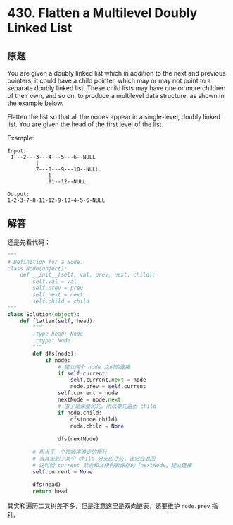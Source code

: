 # 430. Flatten a Multilevel Doubly Linked List

## 原题

You are given a doubly linked list which in addition to the next and previous pointers, it could have a child pointer, which may or may not point to a separate doubly linked list. These child lists may have one or more children of their own, and so on, to produce a multilevel data structure, as shown in the example below.

Flatten the list so that all the nodes appear in a single-level, doubly linked list. You are given the head of the first level of the list.

Example:

```
Input:
 1---2---3---4---5---6--NULL
         |
         7---8---9---10--NULL
             |
             11--12--NULL

Output:
1-2-3-7-8-11-12-9-10-4-5-6-NULL
```

## 解答

还是先看代码：

```python
"""
# Definition for a Node.
class Node(object):
    def __init__(self, val, prev, next, child):
        self.val = val
        self.prev = prev
        self.next = next
        self.child = child
"""
class Solution(object):
    def flatten(self, head):
        """
        :type head: Node
        :rtype: Node
        """
        def dfs(node):
            if node:
                # 建立两个 node 之间的连接
                if self.current:
                    self.current.next = node
                    node.prev = self.current
                self.current = node
                nextNode = node.next
                # 由于是深度优先，所以要先遍历 child
                if node.child:
                    dfs(node.child)
                    node.child = None
                
                dfs(nextNode)
        
        # 相当于一个按顺序游走的指针
        # 当其走到了某个 child 分支的尽头，递归会返回
        # 这时候 current 就会和父级列表保存的「nextNode」建立连接
        self.current = None
                
        dfs(head)
        return head
```

其实和遍历二叉树差不多，但是注意这里是双向链表，还要维护 `node.prev` 指针。


